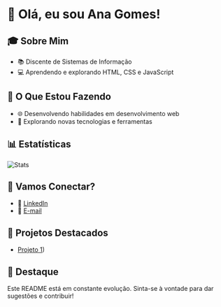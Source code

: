 # 👋 Olá, eu sou Ana Gomes!

## 🎓 Sobre Mim
- 📚 Discente de Sistemas de Informação
- 💻 Aprendendo e explorando HTML, CSS e JavaScript

## 🚀 O Que Estou Fazendo
- 🌐 Desenvolvendo habilidades em desenvolvimento web
- 🤖 Explorando novas tecnologias e ferramentas

## 📊 Estatísticas
![Stats](https://github-readme-stats.vercel.app/api?username=anafgomes&show_icons=true&theme=radical)

## 🤝 Vamos Conectar?
- 🔗 [LinkedIn](https://www.linkedin.com/in/anaflaviassg)
- 📧 [E-mail](mailto:anaflaviassg@gmail.com)

## 🌟 Projetos Destacados
- [Projeto 1](https://github.com/anafgomes/Museu-Municipal-Francisco-Coelho))

## 📌 Destaque
Este README está em constante evolução. Sinta-se à vontade para dar sugestões e contribuir!
